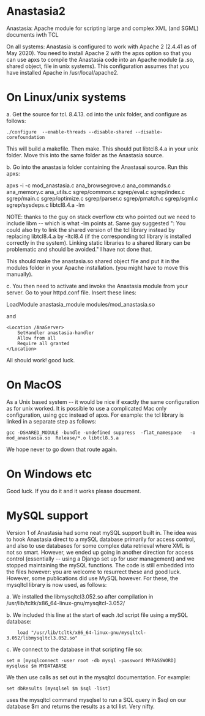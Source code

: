 # Anastasia2
Anastasia: Apache module for scripting large and complex XML (and SGML) documents iwth TCL

On all systems: Anastasia is configured to work with Apache 2 (2.4.41 as of May 2020). You need to install Apache 2 with the apxs option so that you can use apxs to compile the Anastasia code into an Apache module (a .so, shared object, file in unix systems). This configuration assumes that you have installed Apache in /usr/local/apache2.

# On Linux/unix systems

a. Get the source for tcl. 8.4.13. cd into the unix folder, and configure as follows:

	./configure  --enable-threads --disable-shared --disable-corefoundation

This will build a makefile. Then make. This should put libtcl8.4.a in your unix folder. Move this into the same folder as the Anastasia source.

b. Go into the anastasia folder containing the Anastasai source. Run this apxs:

apxs -i -c mod_anastasia.c ana_browsegrove.c ana_commands.c ana_memory.c ana_utils.c sgrep/common.c sgrep/eval.c sgrep/index.c sgrep/main.c sgrep/optimize.c  sgrep/parser.c sgrep/pmatch.c sgrep/sgml.c sgrep/sysdeps.c libtcl8.4.a -lm

NOTE: thanks to the guy on stack overflow ctx who pointed out we need to include libm -- which is what -lm points at. Same guy suggested ": You could also try to link the shared version of the tcl library instead by replacing libtcl8.4.a by -ltcl8.4 (if the corresponding tcl library is installed correctly in the system). Linking static libraries to a shared library can be problematic and should be avoided." I have not done that.

This should make the anastasia.so shared object file and put it in the modules folder in your Apache installation. (you might have to move this manually).

c. You then need to activate and invoke the Anastasia module from your server. Go to your httpd.conf file. Insert these lines:

LoadModule anastasia_module modules/mod_anastasia.so

and 

	<Location /AnaServer>
		SetHandler anastasia-handler
		Allow from all
		Require all granted	 
	</Location>
  
  All should work! good luck.
  
  # On MacOS
  
  As a Unix based system -- it would be nice if exactly the same configuration as for unix worked. It is possible to use a complicated Mac only configuration, using gcc instead of apxs. For example: the tcl library is linked in a separate step as follows:
  
  	gcc -DSHARED_MODULE -bundle -undefined suppress  -flat_namespace   -o mod_anastasia.so  Release/*.o libtcl8.5.a 
  
  We hope never to go down that route again.
  
  # On Windows etc
  
  Good luck. If you do it and it works please doucment.
  
  # MySQL support
  
  Version 1 of Anastasia had some neat mySQL support built in. The idea was to hook Anastasia direct to a mySQL database primarily for access control, and also to use databases for some complex data retrieval where XML is not so smart. However, we ended up going in another direction for access control (essentially -- using a Django set up for user management) and we stopped maintaining the mySQL functions. The code is still embedded into the files however: you are welcome to resurrect these and good luck.  However, some publications did use MySQL however. For these, the mysqltcl library is now used, as follows:
  
  a. We installed the libmysqltcl3.052.so after compilation in /usr/lib/tcltk/x86_64-linux-gnu/mysqltcl-3.052/
  
  b. We included this line at the start of each .tcl script file using a mySQL database:
  
        load "/usr/lib/tcltk/x86_64-linux-gnu/mysqltcl-3.052/libmysqltcl3.052.so"
 
  c. We connect to the database in that scripting file so:
  
  	set m [mysqlconnect -user root -db mysql -password MYPASSWORD]
	mysqluse $m MYDATABASE
	
  We then use calls as set out in the mysqltcl documentation. For example:
  
  	set dbResults [mysqlsel $m $sql -list]
	
  uses the mysqltcl command mysqlsel to run a SQL query in $sql on our database $m and returns the results as a tcl list. Very nifty.


